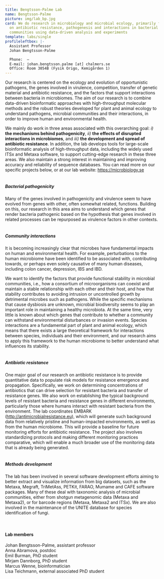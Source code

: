 ```yaml
---
title: Bengtsson-Palme Lab
name: Bengtsson-Palme
picture: img/lab_bp.jpg
card: We do research in microbiology and microbial ecology, primarily focusing
  on antibiotic resistance, pathogenesis and interactions in bacterial
  communities using data-driven analysis and experiments
template: labs/single
profileleftbox: |-
  Assistant Professor  
  Johan Bengtsson-Palme

  Phone:  –   
  E-mail: johan.bengtsson.palme [at] chalmers.se  
  Office: Room 3054B (Fysik Origo, Kemigården 1)
---
```

Our research is centered on the ecology and evolution of opportunistic pathogens, the genes involved in virulence, competition, transfer of genetic material and antibiotic resistance, and the factors that support interactions between bacteria in microbiomes. The aim of our research is to combine data-driven bioinformatic approaches with high-throughput molecular methods and the robust theories developed for plant and animal ecology to understand pathogens, microbial communities and their interactions, in order to improve human and environmental health.

We mainly do work in three areas associated with this overarching goal: *i)* **the mechanisms behind pathogenicity**, *ii)* **the effects of disrupted interactions in microbiomes**, and *iii)* **the development and spread of antibiotic resistance**. In addition, the lab develops tools for large-scale bioinformatic analysis of high-throughput data, including the widely used ITSx and Metaxa software, to support cutting-edge research in these three areas. We also maintain a strong interest in maintaining and improving accuracy and reliability of sequence databases. You can read more on our specific projects below, or at our lab website: <https://microbiology.se>
<br/>
<br/>
##### Bacterial pathogenicity

Many of the genes involved in pathogenicity and virulence seem to have evolved from genes with other, often somewhat related, functions. Building on this, our research in this area aims to understand which genes that render bacteria pathogenic based on the hypothesis that genes involved in related processes can be repurposed as virulence factors in other contexts.
<br/>
<br/>
##### Community interactions

It is becoming increasingly clear that microbes have fundamental impacts on human and environmental health. For example, perturbations to the human microbiome have been identified to be associated with, contributing towards, or perhaps even solely causative of many human diseases, including colon cancer, depression, IBS and IBD.

We want to identify the factors that provide functional stability in microbial communities, i.e., how a consortium of microorganisms can coexist and maintain a stable relationship with each other and their host, and how that stability contributes to avoiding intrusion or uncontrolled growth by detrimental microbes such as pathogens. While the specific mechanisms that cause dysbiosis are unknown, microbial biodiversity seems to play an important role in maintaining a healthy microbiota. At the same time, very little is known about which genes that contribute to whether a community can withstand environmental disturbances or invasion events. Species interactions are a fundamental part of plant and animal ecology, which means that there exists a large theoretical framework for interactions between species, individuals and their environment, and our research aims to apply this framework to the human microbiome to better understand what influences its stability.
<br/>
<br/>
##### Antibiotic resistance

One major goal of our research on antibiotic resistance is to provide quantitative data to populate risk models for resistance emergence and propagation. Specifically, we work on determining concentrations of antibiotics that can drive selection for resistant bacteria and transfer of resistance genes. We also work on establishing the typical background levels of resistant bacteria and resistance genes in different environments, particularly those where humans interact with resistant bacteria from the environment. The lab coordinates EMBARK (<http://antimicrobialresistance.eu>), which will generate such background data from relatively pristine and human-impacted environments, as well as from the human microbiome. This will provide a baseline for future monitoring efforts for antibiotic resistance. The project also involves standardizing protocols and making different monitoring practices comparative, which will enable a much broader use of the monitoring data that is already being generated.
<br/>
<br/>
##### Methods development

The lab has been involved in several software development efforts aiming to better extract and visualize information from big datasets, such as the Metaxa, Megraft, TriMetAss, PETKit, FARAO, Mumame and CAFE software packages. Many of these deal with taxonomic analysis of microbial communities, either from shotgun metagenomic data (Metaxa and Metaxa2), or for barcode regions (Metaxa, Metaxa2 and ITSx). We are also involved in the maintenance of the UNITE database for species identification of fungi.
<br/>
<br/>
<br/>
#### Lab members

Johan Bengtsson-Palme, assistant professor  
Anna Abramova, postdoc  
Emil Burman, PhD student  
Mirjam Dannborg, PhD student  
Marcus Wenne, bioinformatician  
Lisa Teichmann, external associated PhD student  